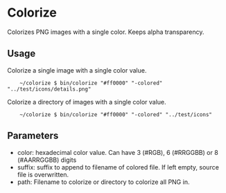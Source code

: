 Colorize
========

Colorizes PNG images with a single color. Keeps alpha transparency.

Usage
-----

Colorize a single image with a single color value.

```
    ~/colorize $ bin/colorize "#ff0000" "-colored" "../test/icons/details.png"
```

Colorize a directory of images with a single color value.

```
    ~/colorize $ bin/colorize "#ff0000" "-colored" "../test/icons"
```

Parameters
----------

- color: hexadecimal color value. Can have 3 (#RGB), 6 (#RRGGBB) or 8 (#AARRGGBB) digits
- suffix: suffix to append to filename of colored file. If left empty, source file is overwritten.
- path: Filename to colorize or directory to colorize all PNG in.
